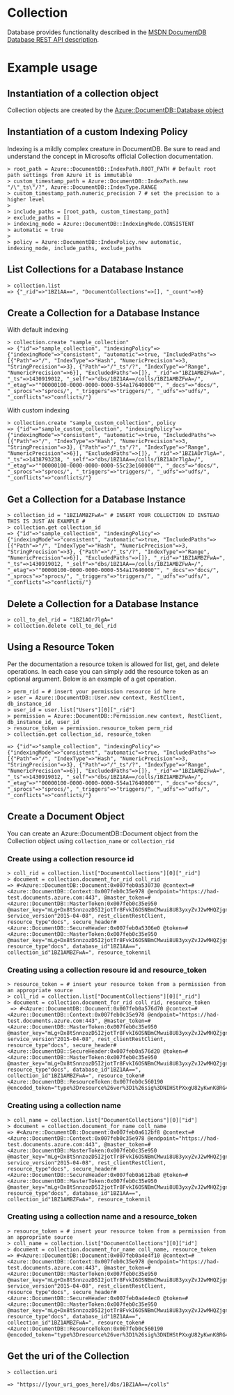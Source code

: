 # Collection

Database provides functionality described in the [MSDN DocumentDB Database REST API description](https://msdn.microsoft.com/en-us/library/azure/dn782194.aspx).

# Example usage

## Instantiation of a collection object

Collection objects are created by the [Azure::DocumentDB::Database object](/lib/database)

## Instantiation of a custom Indexing Policy

Indexing is a mildly complex creature in DocumentDB.  Be sure to read and understand the concept in Microsofts official Collection documentation.

```
> root_path = Azure::DocumentDB::IndexPath.ROOT_PATH # Default root path settings from Azure it is immutable
> custom_timestamp_path = Azure::DocumentDB::IndexPath.new "/\"_ts\"/?", Azure::DocumentDB::IndexType.RANGE
> custom_timestamp_path.numeric_precision 7 # set the precision to a higher level
>
> include_paths = [root_path, custom_timestamp_path]
> exclude_paths = []
> indexing_mode = Azure::DocumentDB::IndexingMode.CONSISTENT
> automatic = true
>
> policy = Azure::DocumentDB::IndexPolicy.new automatic, indexing_mode, include_paths, exclude_paths

```

## List Collections for a Database Instance
```
> collection.list
=> {"_rid"=>"1BZ1AA==", "DocumentCollections"=>[], "_count"=>0}
```

## Create a Collection for a Database Instance

With default indexing
```
> collection.create "sample_collection"
=> {"id"=>"sample_collection", "indexingPolicy"=>{"indexingMode"=>"consistent", "automatic"=>true, "IncludedPaths"=>[{"Path"=>"/", "IndexType"=>"Hash", "NumericPrecision"=>3, "StringPrecision"=>3}, {"Path"=>"/"_ts"/?", "IndexType"=>"Range", "NumericPrecision"=>6}], "ExcludedPaths"=>[]}, "_rid"=>"1BZ1AMBZFwA=", "_ts"=>1430919012, "_self"=>"dbs/1BZ1AA==/colls/1BZ1AMBZFwA=/", "_etag"=>""00000100-0000-0000-0000-554a17640000"", "_docs"=>"docs/", "_sprocs"=>"sprocs/", "_triggers"=>"triggers/", "_udfs"=>"udfs/", "_conflicts"=>"conflicts/"}
```

With custom indexing
```
> collection.create "sample_custom_collection", policy
=> {"id"=>"sample_custom_collection", "indexingPolicy"=>{"indexingMode"=>"consistent", "automatic"=>true, "IncludedPaths"=>[{"Path"=>"/", "IndexType"=>"Hash", "NumericPrecision"=>3, "StringPrecision"=>3}, {"Path"=>"/"_ts"/?", "IndexType"=>"Range", "NumericPrecision"=>6}], "ExcludedPaths"=>[]}, "_rid"=>"1BZ1AOr7lgA=", "_ts"=>1438793238, "_self"=>"dbs/1BZ1AA==/colls/1BZ1AOr7lgA=/", "_etag"=>""00000100-0000-0000-0000-55c23e160000"", "_docs"=>"docs/", "_sprocs"=>"sprocs/", "_triggers"=>"triggers/", "_udfs"=>"udfs/", "_conflicts"=>"conflicts/"}
```

## Get a Collection for a Database Instance
```
> collection_id = "1BZ1AMBZFwA=" # INSERT YOUR COLLECTION ID INSTEAD THIS IS JUST AN EXAMPLE #
> collection.get collection_id
=> {"id"=>"sample_collection", "indexingPolicy"=>{"indexingMode"=>"consistent", "automatic"=>true, "IncludedPaths"=>[{"Path"=>"/", "IndexType"=>"Hash", "NumericPrecision"=>3, "StringPrecision"=>3}, {"Path"=>"/"_ts"/?", "IndexType"=>"Range", "NumericPrecision"=>6}], "ExcludedPaths"=>[]}, "_rid"=>"1BZ1AMBZFwA=", "_ts"=>1430919012, "_self"=>"dbs/1BZ1AA==/colls/1BZ1AMBZFwA=/", "_etag"=>""00000100-0000-0000-0000-554a17640000"", "_docs"=>"docs/", "_sprocs"=>"sprocs/", "_triggers"=>"triggers/", "_udfs"=>"udfs/", "_conflicts"=>"conflicts/"}
```

## Delete a Collection for a Database Instance
```
> coll_to_del_rid = "1BZ1AOr7lgA="
> collection.delete coll_to_del_rid
```

## Using a Resource Token

Per the documentation a resource token is allowed for list, get, and delete operations.  In each case you can simply add the resource token as an optional argument.  Below is an example of a get operation.

```
> perm_rid = # insert your permission resource id here
> user = Azure::DocumentDB::User.new context, RestClient, db_instance_id
> user_id = user.list["Users"][0]["_rid"]
> permission = Azure::DocumentDB::Permission.new context, RestClient, db_instance_id, user_id
> resource_token = permission.resource_token perm_rid
> collection.get collection_id, resource_token

=> {"id"=>"sample_collection", "indexingPolicy"=>{"indexingMode"=>"consistent", "automatic"=>true, "IncludedPaths"=>[{"Path"=>"/", "IndexType"=>"Hash", "NumericPrecision"=>3, "StringPrecision"=>3}, {"Path"=>"/"_ts"/?", "IndexType"=>"Range", "NumericPrecision"=>6}], "ExcludedPaths"=>[]}, "_rid"=>"1BZ1AMBZFwA=", "_ts"=>1430919012, "_self"=>"dbs/1BZ1AA==/colls/1BZ1AMBZFwA=/", "_etag"=>""00000100-0000-0000-0000-554a17640000"", "_docs"=>"docs/", "_sprocs"=>"sprocs/", "_triggers"=>"triggers/", "_udfs"=>"udfs/", "_conflicts"=>"conflicts/"}
```

## Create a Document Object

You can create an Azure::DocumentDB::Document object from the Collection object using `collection_name` or `collection_rid`

### Create using a collection resource id
```
> coll_rid = collection.list["DocumentCollections"][0]["_rid"]
> document = collection.document_for_rid coll_rid
=> #<Azure::DocumentDB::Document:0x007feb0a530730 @context=#<Azure::DocumentDB::Context:0x007feb0c35e978 @endpoint="https://had-test.documents.azure.com:443", @master_token=#<Azure::DocumentDB::MasterToken:0x007feb0c35e950 @master_key="mLg+Dx8tSnnzozD5I2jotTr8FvkI6OSNBmCMwui8U83yxyZvJ2wMHQZjgnvvAfBW7HYJf3xlm/IRjAdRDcWfHw==">, service_version"2015-04-08", rest_clientRestClient, resource_type"docs", secure_header#<Azure::DocumentDB::SecureHeader:0x007feb0a5306e0 @token=#<Azure::DocumentDB::MasterToken:0x007feb0c35e950 @master_key="mLg+Dx8tSnnzozD5I2jotTr8FvkI6OSNBmCMwui8U83yxyZvJ2wMHQZjgnvvAfBW7HYJf3xlm/IRjAdRDcWfHw==">, resource_type"docs", database_id"1BZ1AA==", collection_id"1BZ1AMBZFwA=", resource_tokennil
```
### Creating using a collection resoure id and resource_token
```
> resource_token = # insert your resource token from a permission from an appropriate source
> coll_rid = collection.list["DocumentCollections"][0]["_rid"]
> document = collection.document_for_rid coll_rid, resource_token
 => #<Azure::DocumentDB::Document:0x007feb0a576d70 @context=#<Azure::DocumentDB::Context:0x007feb0c35e978 @endpoint="https://had-test.documents.azure.com:443", @master_token=#<Azure::DocumentDB::MasterToken:0x007feb0c35e950 @master_key="mLg+Dx8tSnnzozD5I2jotTr8FvkI6OSNBmCMwui8U83yxyZvJ2wMHQZjgnvvAfBW7HYJf3xlm/IRjAdRDcWfHw==">, service_version"2015-04-08", rest_clientRestClient, resource_type"docs", secure_header#<Azure::DocumentDB::SecureHeader:0x007feb0a576d20 @token=#<Azure::DocumentDB::MasterToken:0x007feb0c35e950 @master_key="mLg+Dx8tSnnzozD5I2jotTr8FvkI6OSNBmCMwui8U83yxyZvJ2wMHQZjgnvvAfBW7HYJf3xlm/IRjAdRDcWfHw==">, resource_type"docs", database_id"1BZ1AA==", collection_id"1BZ1AMBZFwA=", resource_token#<Azure::DocumentDB::ResourceToken:0x007feb0c560190 @encoded_token="type%3Dresource%26ver%3D1%26sig%3DNIHStPXxgU82yKwnK8RG4A%3D%3D%3BNQ90Jwqp7Q6ejur2Sh4ZnpdB4eNRGgohQYo9zazSQgDtRieGX9e1E7VWvYSIPY9lpYtv8t2EwD1LYXGl5R1K6TBymbqwHrwwWBlH0HEDsEEHZ3mF6%2F1tSkrVh0UjR1sGuuYSyku0cadZm1XNWnM78Fz5AjSHg1LeRNrU%2FMVvW%2BsFZAPxin1SG2Z6lrr0saWTEp2dbU8vv0mLKLvZn61pkbXRWOJHej0fx%2FY1dKe0lIE%3D%3B">
```

### Creating using a collection name
```
> coll_name = collection.list["DocumentCollections"][0]["id"]
> document = collection.document_for_name coll_name
=> #<Azure::DocumentDB::Document:0x007feb0a612bf8 @context=#<Azure::DocumentDB::Context:0x007feb0c35e978 @endpoint="https://had-test.documents.azure.com:443", @master_token=#<Azure::DocumentDB::MasterToken:0x007feb0c35e950 @master_key="mLg+Dx8tSnnzozD5I2jotTr8FvkI6OSNBmCMwui8U83yxyZvJ2wMHQZjgnvvAfBW7HYJf3xlm/IRjAdRDcWfHw==">, service_version"2015-04-08", rest_clientRestClient, resource_type"docs", secure_header#<Azure::DocumentDB::SecureHeader:0x007feb0a612ba8 @token=#<Azure::DocumentDB::MasterToken:0x007feb0c35e950 @master_key="mLg+Dx8tSnnzozD5I2jotTr8FvkI6OSNBmCMwui8U83yxyZvJ2wMHQZjgnvvAfBW7HYJf3xlm/IRjAdRDcWfHw==">, resource_type"docs", database_id"1BZ1AA==", collection_id"1BZ1AMBZFwA=", resource_tokennil
```
### Creating using a collection name and a resource_token
```
> resource_token = # insert your resource token from a permission from an appropriate source
> coll_name = collection.list["DocumentCollections"][0]["id"]
> document = collection.document_for_name coll_name, resource_token
=> #<Azure::DocumentDB::Document:0x007feb0a4e4f10 @context=#<Azure::DocumentDB::Context:0x007feb0c35e978 @endpoint="https://had-test.documents.azure.com:443", @master_token=#<Azure::DocumentDB::MasterToken:0x007feb0c35e950 @master_key="mLg+Dx8tSnnzozD5I2jotTr8FvkI6OSNBmCMwui8U83yxyZvJ2wMHQZjgnvvAfBW7HYJf3xlm/IRjAdRDcWfHw==">, service_version"2015-04-08", rest_clientRestClient, resource_type"docs", secure_header#<Azure::DocumentDB::SecureHeader:0x007feb0a4e4ec0 @token=#<Azure::DocumentDB::MasterToken:0x007feb0c35e950 @master_key="mLg+Dx8tSnnzozD5I2jotTr8FvkI6OSNBmCMwui8U83yxyZvJ2wMHQZjgnvvAfBW7HYJf3xlm/IRjAdRDcWfHw==">, resource_type"docs", database_id"1BZ1AA==", collection_id"1BZ1AMBZFwA=", resource_token#<Azure::DocumentDB::ResourceToken:0x007feb0c560190 @encoded_token="type%3Dresource%26ver%3D1%26sig%3DNIHStPXxgU82yKwnK8RG4A%3D%3D%3BNQ90Jwqp7Q6ejur2Sh4ZnpdB4eNRGgohQYo9zazSQgDtRieGX9e1E7VWvYSIPY9lpYtv8t2EwD1LYXGl5R1K6TBymbqwHrwwWBlH0HEDsEEHZ3mF6%2F1tSkrVh0UjR1sGuuYSyku0cadZm1XNWnM78Fz5AjSHg1LeRNrU%2FMVvW%2BsFZAPxin1SG2Z6lrr0saWTEp2dbU8vv0mLKLvZn61pkbXRWOJHej0fx%2FY1dKe0lIE%3D%3B">
```


## Get the uri of the Collection
```
> collection.uri

=> "https://[your_uri_goes_here]/dbs/1BZ1AA==/colls"
```